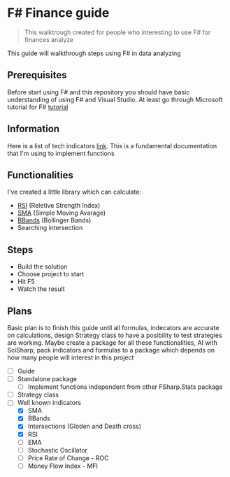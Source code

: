 # F# Finance guide

> This walktrough created for people who interesting to use F#
for finances analyze

This guide will walkthrough steps using F# in data analyzing

## Prerequisites

Before start using F# and this repository you should have basic 
understanding of using F# and Visual Studio. At least go through 
Microsoft tutorial for F# 
[tutorial](https://learn.microsoft.com/en-us/dotnet/fsharp/what-is-fsharp)

## Information

Here is a list of tech indicators [link](https://www.investopedia.com/terms/t/technicalindicator.asp).
This is a fundamental documentation that I'm using to implement functions

## Functionalities

I've created a little library which can calculate:
- [RSI](https://www.investopedia.com/terms/r/rsi.asp) (Reletive Strength Index)
- [SMA](https://www.investopedia.com/articles/mutualfund/08/managed-separate-account.asp) (Simple Moving Avarage)
- [BBands](https://www.investopedia.com/terms/b/bollingerbands.asp) (Bollinger Bands)
- Searching intersection

## Steps

- Build the solution
- Choose project to start
- Hit F5
- Watch the result

## Plans

Basic plan is to finish this guide until all formulas, indecators
are accurate on calculations, design Strategy class to have a posibility
to test strategies are working. Maybe create a package for all these 
functionalities, AI with SciSharp, pack indicators and formulas to a 
package which depends on how many people will interest in this project

- [ ] Guide
- [ ] Standalone package
	- [ ] Implement functions independent from other FSharp.Stats package
- [ ] Strategy class
- [ ] Well known indicators
	- [X] SMA
	- [X] BBands
	- [X] Intersections (Gloden and Death cross)
	- [X] RSI
	- [ ] EMA
	- [ ] Stochastic Oscillator
	- [ ] Price Rate of Change - ROC
	- [ ] Money Flow Index - MFI